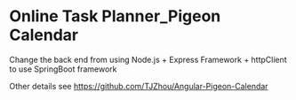 # Online Task Planner_Pigeon Calendar

Change the back end from using Node.js + Express Framework + httpClient
to use SpringBoot framework

Other details see https://github.com/TJZhou/Angular-Pigeon-Calendar

